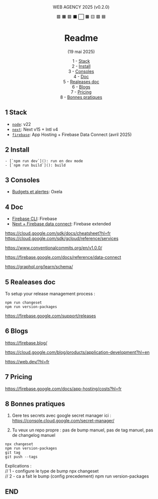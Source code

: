 <div align="center">

WEB AGENCY 2025 (v0.2.0)

🟥
🟧
🟩
⬛
⬜
🟫
🟨
🟪
🟦

# Readme

(19 mai 2025)

1 - [Stack](#stack)  
2 - [Install](#install)  
3 - [Consoles](#consoles)  
4 - [Doc](#doc)  
5 - [Realeases doc](#realeases-doc)  
6 - [Blogs](#blogs)  
7 - [Pricing](#pricing)  
8 - [Bonnes pratiques](#bonnes-pratiques)

</div>

## 1 Stack

- [`node`](): v22
- [`next`](https://starship.rs/): Next v15 + Intl v4
- [`firebase`](https://github.com/BurntSushi/ripgrep): App Hosting + Firebase Data Connect (avril 2025)

## 2 Install

```shell
- [`npm run dev`](): run en dev mode
- [`npm run build`](): build
```

## 3 Consoles

- [Budgets et alertes](https://console.cloud.google.com/billing/0114F9-3F8840-41992B/budgets?authuser=0&hl=fr&inv=1&invt=Abx2NA&organizationId=0&supportedpurview=project): Oxela

## 4 Doc

- [Firebase CLI](https://firebase.google.com/docs/cli?hl=fr): Firebase
- [Next + Firebase data connect](https://github.com/FirebaseExtended/firebase-framework-tools): Firebase extended

<https://cloud.google.com/sdk/docs/cheatsheet?hl=fr>
<https://cloud.google.com/sdk/gcloud/reference/services>

<https://www.conventionalcommits.org/en/v1.0.0/>

<https://firebase.google.com/docs/reference/data-connect>

<https://graphql.org/learn/schema/>

## 5 Realeases doc

To setup your release management process :

```shell
npm run changeset
npm run version-packages
```

<https://firebase.google.com/support/releases>

## 6 Blogs

<https://firebase.blog/>

<https://cloud.google.com/blog/products/application-development?hl=en>

<https://web.dev/?hl=fr>

## 7 Pricing

<https://firebase.google.com/docs/app-hosting/costs?hl=fr>

## 8 Bonnes pratiques

1. Gere tes secrets avec google secret manager ici : <https://console.cloud.google.com/secret-manager/>

2. Tu veux un repo propre : pas de bump manuel, pas de tag manuel, pas de changelog manuel

```console
npx changeset
npm run version-packages
git tag
git push --tags
```

Explications :  
// 1 - configure le type de bump
npx changeset  
// 2 - ca a fait le bump (config precedement)
npm run version-packages

## END

